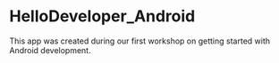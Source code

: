 # HelloDeveloper_Android
This app was created during our first workshop on getting started with Android development.
